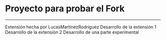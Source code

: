 # Proyecto para probar el Fork

----
Extensión hecha por LucasMartínezRodríguez
Desarrollo de la extensión 1
Desarrollo de la extensión 2
Desarrollo de una parte experimental

<!-- A partir de aquí (esta línea no se muestra) -->
